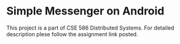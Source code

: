 # Simple Messenger on Android

This project is a part of CSE 586 Distributed Systems. For detailed description plese follow the assignment link posted.

